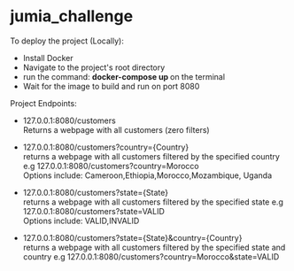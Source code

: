 # jumia_challenge


To deploy the project (Locally):<br>
 - Install Docker 
 - Navigate to the project's root directory
 - run the command: <strong>docker-compose up </strong> on the terminal
 - Wait for the image to build and run on port 8080

Project Endpoints:<br>
 - 127.0.0.1:8080/customers<br>
   Returns a webpage with all customers (zero filters)
 - 127.0.0.1:8080/customers?country={Country}<br>
   returns a webpage with all customers filtered by the specified country e.g  127.0.0.1:8080/customers?country=Morocco<br>
   Options include: Cameroon,Ethiopia,Morocco,Mozambique, Uganda
   
 - 127.0.0.1:8080/customers?state={State}<br>
   returns a webpage with all customers filtered by the specified state e.g  127.0.0.1:8080/customers?state=VALID<br>
   Options include: VALID,INVALID
   
   
 - 127.0.0.1:8080/customers?state={State}&country={Country}<br>
   returns a webpage with all customers filtered by the specified state and country e.g  127.0.0.1:8080/customers?country=Morocco&state=VALID
